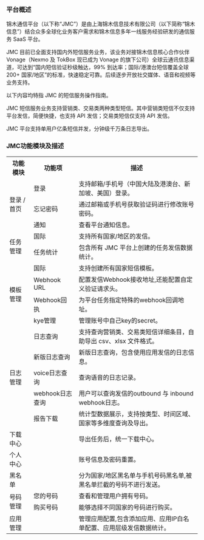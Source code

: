 ### 平台概述

锦木通信平台（以下称“JMC”）是由上海锦木信息技术有限公司（以下简称“锦木信息”）结合众多全球化业务客户需求和锦木信息多年一线服务经验研发的通信服务 SaaS 平台。

JMC 目前已全面支持国内外短信服务业务，该业务对接锦木信息核心合作伙伴 Vonage（Nexmo 及 TokBox 现已成为 Vonage 的旗下公司）全球云通讯信息渠道，可达到“国内短信验证秒级触达，99% 到达率；国际/港澳台短信覆盖全球 200+ 国家/地区”的标准，快速稳定可靠。后续逐步开放社交媒体、语音和视频等业务支持。

以下内容均特指 JMC 的短信服务操作指南。

JMC 短信服务业务支持营销类、交易类两种类型短信。其中营销类短信不仅支持平台发信，简便快捷，也支持 API 发信；交易类短信仅支持 API 发信。

JMC 平台支持单用户亿条短信并发，分钟级千万条日志导出。

### JMC功能模块及描述

<table>
    <tr>
        <th>功能模块</th>
        <th>功能项</th>
        <th>描述</th>
    </tr>
    <tr>
        <td rowspan="3">登录 / 首页</td>
        <td>登录</td>
        <td>支持邮箱/手机号（中国大陆及港澳台、新加坡、美国）登录。</td>
    </tr>
    <tr>
        <td>忘记密码</td>
        <td>通过邮箱或手机号获取验证码进行修改账号密码。</td>
    </tr>
    <tr>
        <td>通知</td>
        <td>查看平台通知信息。</td>
    </tr>
    <tr>
        <td rowspan="2">任务管理</td>
        <td>国际</td>
        <td>支持所有国家/地区的发信。</td>
    </tr>
    <tr>
        <td>任务统计</td>
        <td>包含所有 JMC 平台上创建的任务发信数据统计。</td>
    </tr>
    <tr>
        <td rowspan="4">模板管理</td>
        <td>国际</td>
        <td>支持创建所有国家短信模板。</td>
    </tr>
    <tr>
        <td>Webhook URL</td>
        <td>配置发信Webhook接收地址,还能配置自定义验证请求头。</td>
    </tr>
    <tr>
        <td>Webhook回执</td>
        <td>为平台任务指定特殊的webhook回调地址。</td>
    </tr>
    <tr>
        <td>kye管理</td>
        <td>管理账号中自己key的secret。</td>
    </tr>
    <tr>
        <td rowspan="5">日志管理</td>
        <td>日志查询</td>
        <td>支持查询营销类、交易类短信详细条目，自助导出 csv、xlsx 文件格式。</td>
    </tr>
    <tr>
        <td>新版日志查询</td>
        <td>新版日志查询，包含使用应用发信的日志信息。</td>
    </tr>
    <tr>
        <td>voice日志查询</td>
        <td>查询语音的日志记录。</td>
    </tr>
    <tr>
        <td>webhook日志查询</td>
        <td>用户可以查询发信的outbound 与 inbound webhook日志。</td>
    </tr>
    <tr>
        <td>报告下载</td>
        <td>统计型数据展示，支持按类型、时间区域、国家等多维度查询及导出。</td>
    </tr>
    <tr>
        <td>下载中心</td>
        <td></td>
        <td>导出任务后，统一下载中心。</td>
    </tr>
    <tr>
        <td>个人中心</td>
        <td></td>
        <td>账号信息及密码重置。</td>
    </tr>
    <tr>
        <td>黑名单</td>
        <td></td>
        <td>分为国家/地区黑名单与手机号码黑名单,被黑名单拦截的号码不进行发送。</td>
    </tr>
    <tr>
        <td rowspan="2">号码管理</td>
        <td>您的号码</td>
        <td>查看和管理用户拥有号码。</td>
    </tr>
    <tr>
        <td>购买号码</td>
        <td>能够选择不同国家的号码进行购买。</td>
    </tr>
    <tr>
        <td rowspan="2">应用管理</td>
        <td></td>
        <td>管理应用配置,包含添加应用、应用IP白名单配置、应用层级发信数据统计。</td>
    </tr>
</table>

